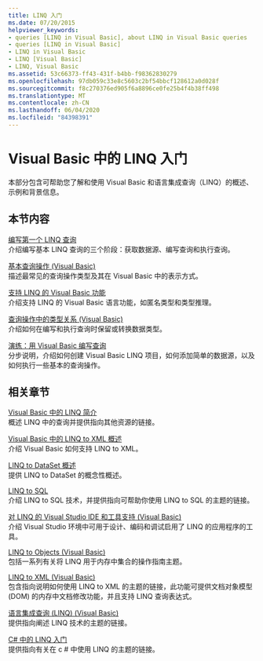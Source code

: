 ```yaml
---
title: LINQ 入门
ms.date: 07/20/2015
helpviewer_keywords:
- queries [LINQ in Visual Basic], about LINQ in Visual Basic queries
- queries [LINQ in Visual Basic]
- LINQ in Visual Basic
- LINQ [Visual Basic]
- LINQ, Visual Basic
ms.assetid: 53c66373-ff43-431f-b4bb-f98362830279
ms.openlocfilehash: 97db059c33e8c5603c2bf54bbcf128612a0d028f
ms.sourcegitcommit: f8c270376ed905f6a8896ce0fe25b4f4b38ff498
ms.translationtype: MT
ms.contentlocale: zh-CN
ms.lasthandoff: 06/04/2020
ms.locfileid: "84398391"
---
```

# <a name="getting-started-with-linq-in-visual-basic"></a>Visual Basic 中的 LINQ 入门
本部分包含可帮助您了解和使用 Visual Basic 和语言集成查询（LINQ）的概述、示例和背景信息。  
  
## <a name="in-this-section"></a>本节内容  
 [编写第一个 LINQ 查询](writing-your-first-linq-query.md)  
 介绍编写基本 LINQ 查询的三个阶段：获取数据源、编写查询和执行查询。  
  
 [基本查询操作 (Visual Basic)](basic-query-operations.md)  
 描述最常见的查询操作类型及其在 Visual Basic 中的表示方式。  
  
 [支持 LINQ 的 Visual Basic 功能](features-that-support-linq.md)  
 介绍支持 LINQ 的 Visual Basic 语言功能，如匿名类型和类型推理。  
  
 [查询操作中的类型关系 (Visual Basic)](type-relationships-in-query-operations.md)  
 介绍如何在编写和执行查询时保留或转换数据类型。  
  
 [演练：用 Visual Basic 编写查询](walkthrough-writing-queries.md)  
 分步说明，介绍如何创建 Visual Basic LINQ 项目，如何添加简单的数据源，以及如何执行一些基本的查询操作。  
  
## <a name="related-sections"></a>相关章节  
 [Visual Basic 中的 LINQ 简介](../../language-features/linq/introduction-to-linq.md)  
 概述 LINQ 中的查询并提供指向其他资源的链接。  
  
 [Visual Basic 中的 LINQ to XML 概述](../../language-features/xml/overview-of-linq-to-xml.md)  
 介绍 Visual Basic 如何支持 LINQ to XML。  
  
 [LINQ to DataSet 概述](../../../../framework/data/adonet/linq-to-dataset-overview.md)  
 提供 LINQ to DataSet 的概念性概述。  
  
 [LINQ to SQL](../../../../framework/data/adonet/sql/linq/index.md)  
 介绍 LINQ to SQL 技术，并提供指向可帮助你使用 LINQ to SQL 的主题的链接。  
  
 [对 LINQ 的 Visual Studio IDE 和工具支持 (Visual Basic)](visual-studio-ide-and-tools-support-for-linq.md)  
 介绍 Visual Studio 环境中可用于设计、编码和调试启用了 LINQ 的应用程序的工具。  
  
 [LINQ to Objects (Visual Basic)](linq-to-objects.md)  
 包括一系列有关将 LINQ 用于内存中集合的操作指南主题。  
  
 [LINQ to XML (Visual Basic)](linq-to-xml.md)  
 包含指向说明如何使用 LINQ to XML 的主题的链接，此功能可提供文档对象模型 (DOM) 的内存中文档修改功能，并且支持 LINQ 查询表达式。  
  
 [语言集成查询 (LINQ) (Visual Basic)](index.md)  
 提供指向阐述 LINQ 技术的主题的链接。  
  
 [C# 中的 LINQ 入门](../../../../csharp/programming-guide/concepts/linq/index.md)  
 提供指向有关在 c # 中使用 LINQ 的主题的链接。
